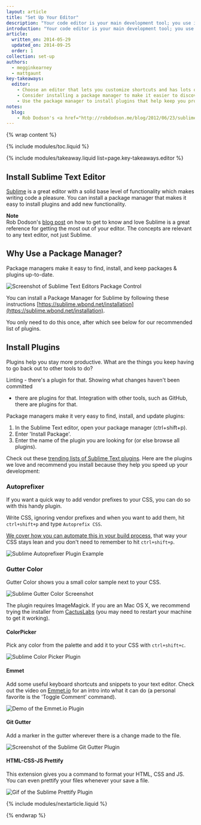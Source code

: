 ```yaml
---
layout: article
title: "Set Up Your Editor"
description: "Your code editor is your main development tool; you use it to write and save lines of code. Write better code faster by learning your editor's shortcuts and installing key plugins."
introduction: "Your code editor is your main development tool; you use it to write and save lines of code. Write better code faster by learning your editor's shortcuts and installing key plugins."
article:
  written_on: 2014-05-29
  updated_on: 2014-09-25
  order: 1
collection: set-up
authors:
  - megginkearney
  - mattgaunt
key-takeaways:
  editor:
    - Choose an editor that lets you customize shortcuts and has lots of plugins to help you write better code.
    - Consider installing a package manager to make it easier to discover, install, and update plugins.
    - Use the package manager to install plugins that help keep you productive during development; start with the recommendations in this guide.
notes:
  blog:
    - Rob Dodson's <a href="http://robdodson.me/blog/2012/06/23/sublime-text-2-tips-and-shortcuts/">blog post</a> on how to get to know and love Sublime is a great reference for getting the most out of your editor. The concepts are relevant to any text editor, not just Sublime.
---
```

{% wrap content %}

{% include modules/toc.liquid %}

{% include modules/takeaway.liquid list=page.key-takeaways.editor %}

## Install Sublime Text Editor

[Sublime](http://www.sublimetext.com/) is a great editor with a solid base level
of functionality which makes writing code a pleasure. You can install a package
manager that makes it easy to install plugins and add new functionality.

**Note**  
Rob Dodson's [blog
post](http://robdodson.me/blog/2012/06/23/sublime-text-2-tips-and-shortcuts/) on
how to get to know and love Sublime is a great reference for getting the most
out of your editor. The concepts are relevant to any text editor, not just
Sublime.

## Why Use a Package Manager?

Package managers make it easy to find, install, and keep packages & plugins
up-to-date.

<img src="imgs/package_control.png" class="center" alt="Screenshot of Sublime Text Editors Package Control"/>

You can install a Package Manager for Sublime  by following these instructions
[https://sublime.wbond.net/installation](https://sublime.wbond.net/installation).

You only need to do this once, after which see below for our recommended list of
plugins.

## Install Plugins

Plugins help you stay more productive. What are the things you keep having to go
back out to other tools to do?

Linting - there's a plugin for that. Showing what changes haven't been committed
- there are plugins for that. Integration with other tools, such as GitHub,
there are plugins for that.

Package managers make it very easy to find, install, and update plugins:

1. In the Sublime Text editor, open your package manager (ctrl+shift+p).
2. Enter 'Install Package'.
3. Enter the name of the plugin you are looking for (or else browse all
   plugins).

Check out these [trending lists of Sublime Text
plugins](https://sublime.wbond.net/browse). Here are the plugins we love and
recommend you install because they help you speed up your development:

### Autoprefixer

If you want a quick way to add vendor prefixes to your CSS, you can do so with
this handy plugin.

Write CSS, ignoring vendor prefixes and when you want to add them, hit
`ctrl+shift+p` and type `Autoprefix CSS`.

[We cover how you can automate this in your build
process]({{site.baseurl}}/fundamentals/tools/build/setupbuildprocess.html),
that way your CSS stays lean and you don't need to remember to hit
`ctrl+shift+p`.

<img src="imgs/sublime-autoprefixer.gif" alt="Sublime Autoprefixer Plugin Example" />

### Gutter Color

Gutter Color shows you a small color sample next to your CSS.

<img src="imgs/sublime-gutter-color.png" alt="Sublime Gutter Color Screenshot" />

The plugin requires ImageMagick. If you are an Mac OS X, we recommend trying the
installer from [CactusLabs](http://cactuslab.com/imagemagick/) (you may need to
restart your machine to get it working).

#### ColorPicker

Pick any color from the palette and add it to your CSS with `ctrl+shift+c`.

<img src="imgs/sublime-color-picker.png" alt="Sublime Color Picker Plugin" />

#### Emmet

Add some useful keyboard shortcuts and snippets to your text editor. Check out
the video on [Emmet.io](http://emmet.io/) for an intro into what it can do (a
personal favorite is the 'Toggle Comment' command).

<img src="imgs/emmet-io-example.gif" alt="Demo of the Emmet.io Plugin" />

#### Git Gutter

Add a marker in the gutter wherever there is a change made to the file.

<img src="imgs/sublime-git-gutter.png" alt="Screenshot of the Sublime Git Gutter Plugin" />

#### HTML-CSS-JS Prettify

This extension gives you a command to format your HTML, CSS and JS. You can even
prettify your files whenever your save a file.

<img src="imgs/sublime-prettify.gif" alt="Gif of the Sublime Prettify Plugin" />

{% include modules/nextarticle.liquid %}

{% endwrap %}
